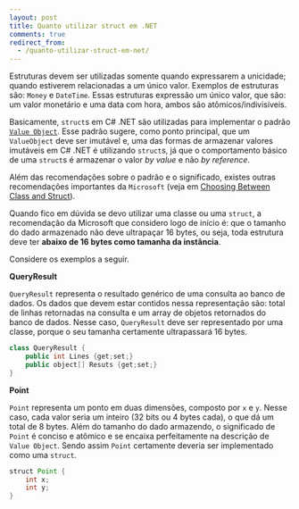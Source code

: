 ```yaml
---
layout: post
title: Quanto utilizar struct em .NET
comments: true
redirect_from:
  - /quanto-utilizar-struct-em-net/
---
```


Estruturas devem ser utilizadas somente quando expressarem a unicidade; quando estiverem relacionadas a um único valor. Exemplos de estruturas são: `Money` e `DateTime`. Essas estruturas expressão um único valor, que são: um valor monetário e uma data com hora, ambos são atômicos/indivisíveis.

Basicamente, `struct`s em C# .NET são utilizadas para implementar o padrão [`Value Object`][1]. Esse padrão sugere, como ponto principal, que um `ValueObject` deve ser imutável e, uma das formas de armazenar valores imutáveis em C# .NET é utilizando `struct`s, já que o comportamento básico de uma `struct`s é armazenar o valor _by value_ e não _by reference_.

Além das recomendações sobre o padrão e o significado, existes outras recomendações importantes da `Microsoft` (veja em [Choosing Between Class and Struct][2]).

Quando fico em dúvida se devo utilizar uma classe ou uma `struct`, a recomendação da Microsoft que considero logo de início é: que o tamanho do dado armazenado não deve ultrapaçar 16 bytes, ou seja, toda estrutura deve ter **abaixo de 16 bytes como tamanha da instância**.


Considere os exemplos a seguir.

**QueryResult**

`QueryResult` representa o resultado genérico de uma consulta ao banco de dados. Os dados que devem estar contidos nessa representação são:  total de linhas retornadas na consulta e um array de objetos retornados do banco de dados. Nesse caso, `QueryResult` deve ser representado por uma classe, porque o seu tamanha certamente ultrapassará 16 bytes.

```java
class QueryResult {
    public int Lines {get;set;}
    public object[] Resuts {get;set;}
}
```


**Point**

`Point` representa um ponto em duas dimensões, composto por `x` e `y`. Nesse caso, cada valor seria um inteiro (32 bits ou 4 bytes cada), o que dá um total de 8 bytes. Além do tamanho do dado armazendo, o significado de `Point` é conciso e atômico e se encaixa perfeitamente na descrição de `Value Object`. Sendo assim `Point` certamente deveria ser implementado como uma `struct`.

```java
struct Point {
    int x;
    int y;
}

```

 [1]: http://martinfowler.com/bliki/ValueObject.html
 [2]: http://msdn.microsoft.com/en-us/library/ms229017%28v=vs.110%29.aspx

